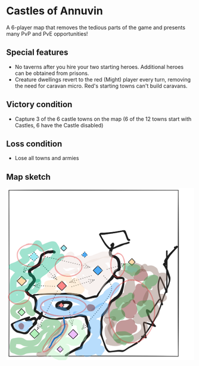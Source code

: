 # Castles of Annuvin

A 6-player map that removes the tedious parts of the game and presents many
PvP and PvE opportunities!

## Special features

- No taverns after you hire your two starting heroes. Additional heroes can be
  obtained from prisons.
- Creature dwellings revert to the red (Might) player every turn, removing the
  need for caravan micro. Red's starting towns can't build caravans.

## Victory condition

- Capture 3 of the 6 castle towns on the map (6 of the 12 towns start with
  Castles, 6 have the Castle disabled)

## Loss condition

- Lose all towns and armies

## Map sketch

![](castles-of-annuvin-sketch.png)